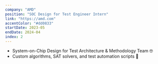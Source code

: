 ```yaml
---
company: "AMD"
position: "SOC Design for Test Engineer Intern"
link: "https://amd.com"
accentColor: "#dd0833"
startDate: 2023-05
endDate: 2024-04
index: 2
---
```


- System-on-Chip Design for Test Architecture & Methodology Team 🤓
- Custom algorithms, SAT solvers, and test automation scripts 🧪
